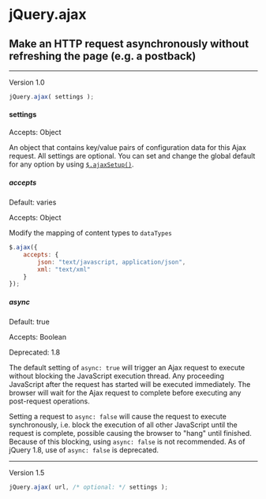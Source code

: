 # jQuery.ajax

## Make an HTTP request asynchronously without refreshing the page (e.g. a postback)

---

<span class="label label-info">Version 1.0</span>

```javascript
jQuery.ajax( settings );
```

#### settings

<span class="label label-inverse">Accepts: Object</span>

An object that contains key/value pairs of configuration data for this Ajax request. All settings are optional. You can set and change the global default for any option by using [`$.ajaxSetup()`](/jQuery.ajaxSetup).

##### accepts

<span class="label">Default: varies</span>

<span class="label label-inverse">Accepts: Object</span>

Modify the mapping of content types to `dataTypes`

```javascript
$.ajax({
	accepts: {
		json: "text/javascript, application/json",
		xml: "text/xml"
	}
});
```

##### async

<span class="label">Default: true</span>

<span class="label label-inverse">Accepts: Boolean</span>

<span class="label label-warning">Deprecated: 1.8</span>

The default setting of `async: true` will trigger an Ajax request to execute without blocking the JavaScript execution thread. Any proceeding JavaScript after the request has started will be executed immediately. The browser will wait for the Ajax request to complete before executing any post-request operations.

Setting a request to `async: false` will cause the request to execute synchronously, i.e. block the execution of all other JavaScript until the request is complete, possible causing the browser to "hang" until finished. Because of this blocking, using `async: false` is not recommended. As of jQuery 1.8, use of `async: false` is deprecated.

---

<span class="label label-info">Version 1.5</span>

```javascript
jQuery.ajax( url, /* optional: */ settings );
```

